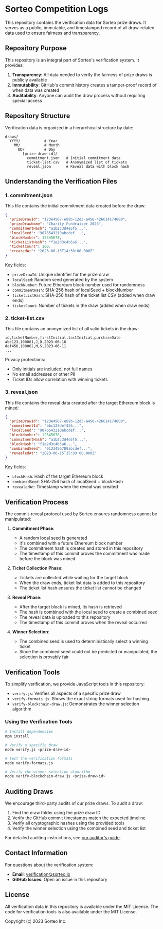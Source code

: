 # Sorteo Competition Logs

This repository contains the verification data for Sorteo prize draws. It serves as a public, immutable, and timestamped record of all draw-related data used to ensure fairness and transparency.

## Repository Purpose

This repository is an integral part of Sorteo's verification system. It provides:

1. **Transparency**: All data needed to verify the fairness of prize draws is publicly available
2. **Immutability**: GitHub's commit history creates a tamper-proof record of when data was created
3. **Auditability**: Anyone can audit the draw process without requiring special access

## Repository Structure

Verification data is organized in a hierarchical structure by date:

```
draws/
  YYYY/           # Year
    MM/           # Month
      DD/         # Day
        [prize-draw-id]/
          commitment.json   # Initial commitment data
          ticket-list.csv   # Anonymized list of tickets
          reveal.json       # Reveal data with block hash
```

## Understanding the Verification Files

### 1. commitment.json

This file contains the initial commitment data created before the draw:

```json
{
  "prizeDrawId": "123e4567-e89b-12d3-a456-426614174000",
  "prizeDrawName": "Charity Fundraiser 2023",
  "commitmentHash": "a1b2c3d4e5f6...",
  "localSeed": "9876543210abcdef...",
  "blockNumber": 12345678,
  "ticketListHash": "f1e2d3c4b5a6...",
  "ticketCount": 100,
  "createdAt": "2023-06-15T14:30:00.000Z"
}
```

Key fields:
- `prizeDrawId`: Unique identifier for the prize draw
- `localSeed`: Random seed generated by the system
- `blockNumber`: Future Ethereum block number used for randomness
- `commitmentHash`: SHA-256 hash of localSeed + blockNumber
- `ticketListHash`: SHA-256 hash of the ticket list CSV (added when draw ends)
- `ticketCount`: Number of tickets in the draw (added when draw ends)

### 2. ticket-list.csv

This file contains an anonymized list of all valid tickets in the draw:

```
id,ticketNumber,firstInitial,lastInitial,purchaseDate
abc123,100001,J,D,2023-06-10
def456,100002,M,S,2023-06-11
...
```

Privacy protections:
- Only initials are included, not full names
- No email addresses or other PII
- Ticket IDs allow correlation with winning tickets

### 3. reveal.json

This file contains the reveal data created after the target Ethereum block is mined:

```json
{
  "prizeDrawId": "123e4567-e89b-12d3-a456-426614174000",
  "commitmentId": "abc123def456...",
  "localSeed": "9876543210abcdef...",
  "blockNumber": 12345678,
  "commitmentHash": "a1b2c3d4e5f6...",
  "blockHash": "f1e2d3c4b5a6...",
  "combinedSeed": "0123456789abcdef...",
  "revealedAt": "2023-06-15T15:00:00.000Z"
}
```

Key fields:
- `blockHash`: Hash of the target Ethereum block
- `combinedSeed`: SHA-256 hash of localSeed + blockHash
- `revealedAt`: Timestamp when the reveal was created

## Verification Process

The commit-reveal protocol used by Sorteo ensures randomness cannot be manipulated:

1. **Commitment Phase**: 
   - A random local seed is generated
   - It's combined with a future Ethereum block number
   - The commitment hash is created and stored in this repository
   - The timestamp of this commit proves the commitment was made before the block was mined

2. **Ticket Collection Phase**:
   - Tickets are collected while waiting for the target block
   - When the draw ends, ticket list data is added to this repository
   - The ticket list hash ensures the ticket list cannot be changed

3. **Reveal Phase**:
   - After the target block is mined, its hash is retrieved
   - The hash is combined with the local seed to create a combined seed
   - The reveal data is uploaded to this repository
   - The timestamp of this commit proves when the reveal occurred

4. **Winner Selection**:
   - The combined seed is used to deterministically select a winning ticket
   - Since the combined seed could not be predicted or manipulated, the selection is provably fair

## Verification Tools

To simplify verification, we provide JavaScript tools in this repository:

- `verify.js`: Verifies all aspects of a specific prize draw
- `verify-formats.js`: Shows the exact string formats used for hashing
- `verify-blockchain-draw.js`: Demonstrates the winner selection algorithm

### Using the Verification Tools

```bash
# Install dependencies
npm install

# Verify a specific draw
node verify.js <prize-draw-id>

# Test the verification formats
node verify-formats.js

# Verify the winner selection algorithm
node verify-blockchain-draw.js <prize-draw-id>
```

## Auditing Draws

We encourage third-party audits of our prize draws. To audit a draw:

1. Find the draw folder using the prize draw ID
2. Verify the GitHub commit timestamps match the expected timeline
3. Verify all cryptographic hashes using the provided tools
4. Verify the winner selection using the combined seed and ticket list

For detailed auditing instructions, see [our auditor's guide](https://sorteo.io/help/auditors/).

## Contact Information

For questions about the verification system:

- **Email**: verification@sorteo.io
- **GitHub Issues**: Open an issue in this repository

## License

All verification data in this repository is available under the MIT License. 
The code for verification tools is also available under the MIT License.

Copyright (c) 2023 Sorteo Inc.